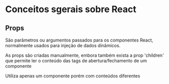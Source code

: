 # Conceitos sgerais sobre React

## Props

São parâmetros ou argumentos passados para os componentes React, normalmente usados para injeção de dados dinâmicos.

As props são criadas manualmente, embora também exista a prop 'children' que permite ler o conteúdo das tags de abertura/fechamento de um componente

Utiliza apenas um componente porém com conteúdos diferentes
